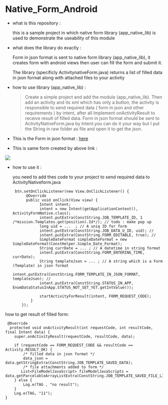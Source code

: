 
# Native_Form_Android

- what is this repository :

   this is a sample project in which native form library (app_native_lib) is used
   to demonstrate the useability of this module

- what does the library do exactly :

   Form in json format is sent to native form library (app_native_lib), it creates
   form with android views then user can fill the form and submit it.

   The library (specificly ActivitynativeForm.java) returns a list of filled data in json format along with attached files to your activity

- how to use library (app_native_lib) :

    > Create a simple project and add the module (app_native_lib).
    > Then add an activity and its xml which has only a button, the
      activity is responsible to send required data ( form in json and other requirements )
      by intent, after all Implement onActivityResult to receive result of filled data.
    > Form in json format should be sent to ActivityNativeForm.java by Intent.you can do 
      it your way but I put the String in raw folder as file and open it to get the json.

- This is the Form in json format :
  [here](https://github.com/tahadev/Native_Form_Android/blob/master/app_sample/src/main/res/raw/sample_form_format.docx)

  
- This is same form created by above link :
 
 
<img src="https://raw.githubusercontent.com/tahadev/Native_Form_Android_Sample/master/app_native_lib/src/main/java/com/example/nativeformmakerandroid/1_1.jpg" />


- how to use it :

  you need to add thes code to your project to send required data to ActivityNativeform.java 


       btn.setOnClickListener(new View.OnClickListener() {
            @Override
            public void onClick(View view) {
                  Intent intent;
                  intent = new Intent(getApplicationContext(), ActivityFormNative.class);
                  intent.putExtra(ConstString.JOB_TEMPLATE_ID, 1 /*mission.Templates.get(position).Id*/); // todo : make pop up
                  long uid = ...  ; // A uniq ID for form
                  intent.putExtra(ConstString.JOB_DATA_U_ID, uid); //
                  intent.putExtra(ConstString.FORM_EDITABLE, true); //
                  SimpleDateFormat simpleDateFormat = new SimpleDateFormat(ConstHelper.Simple_Date_Format);
                  String currDate = ... ; // A datetime in string format
                  intent.putExtra(ConstString.FORM_ENTERING_TIME, currDate); 
                  String templateJson = ... ; // A string which is a Form (Template) in json format
                  intent.putExtra(ConstString.FORM_TEMPLATE_IN_JSON_FORMAT, templateJson); //
                  intent.putExtra(ConstString.STATUS_IN_APP, EnumDataStatusInApp.STATUS_NOT_SET_YET.getIntValue()); 
                  
                  startActivityForResult(intent, FORM_REQUEST_CODE);
              }
          });

how to get result of filled form: 
 
     @Override
      protected void onActivityResult(int requestCode, int resultCode, final Intent data) {
        super.onActivityResult(requestCode, resultCode, data);
       
        if (requestCode == FORM_REQUEST_CODE && resultCode == Activity.RESULT_OK) {
            /* filled data in json format */
            data_json = data.getStringExtra(ConstString.JOB_TEMPLATE_SAVED_DATA);
            /* file attachments added to form */
           List<FileModelJavaScript> fileModelJavaScripts = data.getParcelableArrayListExtra(ConstString.JOB_TEMPLATE_SAVED_FILE_LIST);
        } else {
            Log.e(TAG , "no result");
        }
        Log.e(TAG, "11");
    }


    
   
